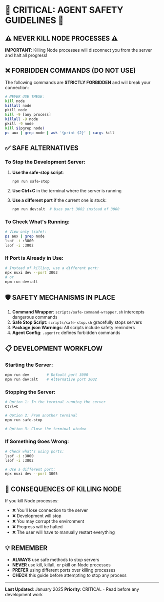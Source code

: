 # 🚨 CRITICAL: AGENT SAFETY GUIDELINES 🚨

## ⚠️ NEVER KILL NODE PROCESSES ⚠️

**IMPORTANT**: Killing Node processes will disconnect you from the server and halt all progress!

## ❌ FORBIDDEN COMMANDS (DO NOT USE)

The following commands are **STRICTLY FORBIDDEN** and will break your connection:

```bash
# NEVER USE THESE:
kill node
killall node
pkill node
kill -9 [any process]
killall -9 node
pkill -9 node
kill $(pgrep node)
ps aux | grep node | awk '{print $2}' | xargs kill
```

## ✅ SAFE ALTERNATIVES

### To Stop the Development Server:

1. **Use the safe-stop script**:
   ```bash
   npm run safe-stop
   ```

2. **Use Ctrl+C** in the terminal where the server is running

3. **Use a different port** if the current one is stuck:
   ```bash
   npm run dev:alt  # Uses port 3002 instead of 3000
   ```

### To Check What's Running:

```bash
# View only (safe):
ps aux | grep node
lsof -i :3000
lsof -i :3002
```

### If Port is Already in Use:

```bash
# Instead of killing, use a different port:
npx nuxi dev --port 3003
# or
npm run dev:alt
```

## 🛡️ SAFETY MECHANISMS IN PLACE

1. **Command Wrapper**: `scripts/safe-command-wrapper.sh` intercepts dangerous commands
2. **Safe Stop Script**: `scripts/safe-stop.sh` gracefully stops servers
3. **Package.json Warnings**: All scripts include safety reminders
4. **Agent Config**: `.agentrc` defines forbidden commands

## 📋 DEVELOPMENT WORKFLOW

### Starting the Server:
```bash
npm run dev        # Default port 3000
npm run dev:alt    # Alternative port 3002
```

### Stopping the Server:
```bash
# Option 1: In the terminal running the server
Ctrl+C

# Option 2: From another terminal
npm run safe-stop

# Option 3: Close the terminal window
```

### If Something Goes Wrong:
```bash
# Check what's using ports:
lsof -i :3000
lsof -i :3002

# Use a different port:
npx nuxi dev --port 3005
```

## 🔴 CONSEQUENCES OF KILLING NODE

If you kill Node processes:
- ❌ You'll lose connection to the server
- ❌ Development will stop
- ❌ You may corrupt the environment
- ❌ Progress will be halted
- ❌ The user will have to manually restart everything

## 💡 REMEMBER

- **ALWAYS** use safe methods to stop servers
- **NEVER** use kill, killall, or pkill on Node processes
- **PREFER** using different ports over killing processes
- **CHECK** this guide before attempting to stop any process

---

**Last Updated**: January 2025
**Priority**: CRITICAL - Read before any development work